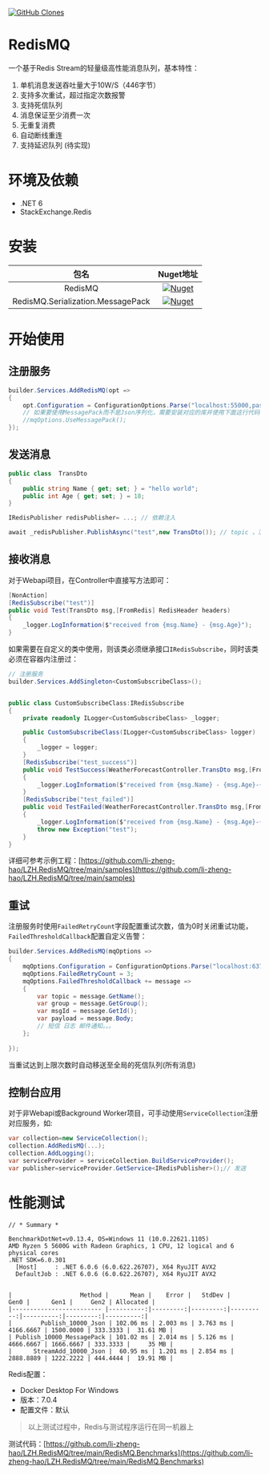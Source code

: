 [![GitHub Clones](https://img.shields.io/badge/dynamic/json?color=success&label=Clone&query=count&url=https://gist.githubusercontent.com/li-zheng-hao/d91359703ad50007785ec614ae082994/raw/clone.json&logo=github)](https://github.com/MShawon/github-clone-count-badge)

# RedisMQ

一个基于Redis Stream的轻量级高性能消息队列，基本特性：

1. 单机消息发送吞吐量大于10W/S（446字节）
2. 支持多次重试，超过指定次数报警
3. 支持死信队列
4. 消息保证至少消费一次
5. 无重复消费
6. 自动断线重连
7. 支持延迟队列 (待实现)

# 环境及依赖

- .NET 6
- StackExchange.Redis

# 安装

| 包名 | Nuget地址                                                 |
| :------------------------: | :----------------------------------------------------------: |
| RedisMQ| [![Nuget](https://img.shields.io/nuget/dt/RedisMQ)](https://www.nuget.org/packages/RedisMQ)|
| RedisMQ.Serialization.MessagePack | [![Nuget](https://img.shields.io/nuget/dt/RedisMQ.Serialization.MessagePack)](https://www.nuget.org/packages/RedisMQ.Serialization.MessagePack) |

# 开始使用

## 注册服务

```c#
builder.Services.AddRedisMQ(opt =>
{
    opt.Configuration = ConfigurationOptions.Parse("localhost:55000,password=redispw");
    // 如果要使用MessagePack而不是Json序列化，需要安装对应的库并使用下面这行代码
    //mqOptions.UseMessagePack();
});
```

## 发送消息

```c#
public class  TransDto
{
    public string Name { get; set; } = "hello world";
    public int Age { get; set; } = 18;
}

IRedisPublisher redisPublisher= ...; // 依赖注入

await _redisPublisher.PublishAsync("test",new TransDto()); // topic ，消息内容
```

## 接收消息

对于Webapi项目，在Controller中直接写方法即可：

```c#
[NonAction]
[RedisSubscribe("test")]
public void Test(TransDto msg,[FromRedis] RedisHeader headers)
{
    _logger.LogInformation($"received from {msg.Name} - {msg.Age}");
}   
```

如果需要在自定义的类中使用，则该类必须继承接口`IRedisSubscribe`，同时该类必须在容器内注册过：

```C#
// 注册服务
builder.Services.AddSingleton<CustomSubscribeClass>();


public class CustomSubscribeClass:IRedisSubscribe
{
    private readonly ILogger<CustomSubscribeClass> _logger;

    public CustomSubscribeClass(ILogger<CustomSubscribeClass> logger)
    {
        _logger = logger;
    }
    [RedisSubscribe("test_success")]
    public void TestSuccess(WeatherForecastController.TransDto msg,[FromRedis] RedisHeader headers)
    {
        _logger.LogInformation($"received from {msg.Name} - {msg.Age}-{DateTime.Now}");
    }
    [RedisSubscribe("test_failed")]
    public void TestFailed(WeatherForecastController.TransDto msg,[FromRedis] RedisHeader headers)
    {
        _logger.LogInformation($"received from {msg.Name} - {msg.Age}-{DateTime.Now}");
        throw new Exception("test");
    }
}
```

详细可参考示例工程：[https://github.com/li-zheng-hao/LZH.RedisMQ/tree/main/samples](https://github.com/li-zheng-hao/LZH.RedisMQ/tree/main/samples)

## 重试

注册服务时使用`FailedRetryCount`字段配置重试次数，值为0时关闭重试功能，`FailedThresholdCallback`配置自定义告警：

```c#
builder.Services.AddRedisMQ(mqOptions =>
{
    mqOptions.Configuration = ConfigurationOptions.Parse("localhost:6379");
    mqOptions.FailedRetryCount = 3;
    mqOptions.FailedThresholdCallback += message =>
    {
        var topic = message.GetName();
        var group = message.GetGroup();
        var msgId = message.GetId();
        var payload = message.Body;
        // 短信 日志 邮件通知。。。
    };
   
});
```

当重试达到上限次数时自动移送至全局的死信队列(所有消息)

## 控制台应用

对于非Webapi或Background Worker项目，可手动使用`ServiceCollection`注册对应服务，如:

```C#
var collection=new ServiceCollection();
collection.AddRedisMQ(...);
collection.AddLogging();
var serviceProvider = serviceCollection.BuildServiceProvider();
var publisher=serviceProvider.GetService<IRedisPublisher>();// 发送
```

# 性能测试

```
// * Summary *

BenchmarkDotNet=v0.13.4, OS=Windows 11 (10.0.22621.1105)
AMD Ryzen 5 5600G with Radeon Graphics, 1 CPU, 12 logical and 6 physical cores
.NET SDK=6.0.301
  [Host]     : .NET 6.0.6 (6.0.622.26707), X64 RyuJIT AVX2
  DefaultJob : .NET 6.0.6 (6.0.622.26707), X64 RyuJIT AVX2


|                   Method |      Mean |    Error |   StdDev |      Gen0 |      Gen1 |     Gen2 | Allocated |
|------------------------- |----------:|---------:|---------:|----------:|----------:|---------:|----------:|
|        Publish_10000_Json | 102.06 ms | 2.003 ms | 3.763 ms | 4166.6667 | 1500.0000 | 333.3333 |  31.61 MB |
| Publish_10000_MessagePack | 101.02 ms | 2.014 ms | 5.126 ms | 4666.6667 | 1666.6667 | 333.3333 |     35 MB |
|      StreamAdd_10000_Json |  60.95 ms | 1.201 ms | 2.854 ms | 2888.8889 | 1222.2222 | 444.4444 |  19.91 MB |
```

Redis配置：

- Docker Desktop For Windows
- 版本：7.0.4
- 配置文件：默认

> 以上测试过程中，Redis与测试程序运行在同一机器上

测试代码：[https://github.com/li-zheng-hao/LZH.RedisMQ/tree/main/RedisMQ.Benchmarks](https://github.com/li-zheng-hao/LZH.RedisMQ/tree/main/RedisMQ.Benchmarks)
